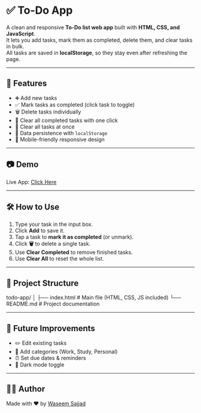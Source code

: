 # ✅ To-Do App

A clean and responsive **To-Do list web app** built with **HTML, CSS, and JavaScript**.  
It lets you add tasks, mark them as completed, delete them, and clear tasks in bulk.  
All tasks are saved in **localStorage**, so they stay even after refreshing the page.  

---

## 🚀 Features
- ➕ Add new tasks  
- ✅ Mark tasks as completed (click task to toggle)  
- 🗑️ Delete tasks individually  
- 🧹 Clear all completed tasks with one click  
- 🔄 Clear all tasks at once  
- 💾 Data persistence with `localStorage`  
- 📱 Mobile-friendly responsive design  

---

## 📷 Demo
Live App: [Click Here](https://waseem-sajjad-dev.github.io/todo-app/)

---

## 🛠️ How to Use
1. Type your task in the input box.  
2. Click **Add** to save it.  
3. Tap a task to **mark it as completed** (or unmark).  
4. Click **🗑️** to delete a single task.  
5. Use **Clear Completed** to remove finished tasks.  
6. Use **Clear All** to reset the whole list.  

---

## 📂 Project Structure
todo-app/
│
├── index.html # Main file (HTML, CSS, JS included)
└── README.md # Project documentation


---

## 📌 Future Improvements
- ✏️ Edit existing tasks  
- 📂 Add categories (Work, Study, Personal)  
- ⏰ Set due dates & reminders  
- 🌙 Dark mode toggle  

---

## 👨‍💻 Author
Made with ❤️ by [Waseem Sajjad](https://github.com/waseem-sajjad-dev)
